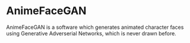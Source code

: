# AnimeFaceGAN
AnimeFaceGAN is a software which generates animated character faces using Generative Adverserial Networks, which is never drawn before.
